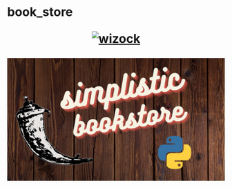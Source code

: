 # book_store  <p align="center"> <a href="https://paypal.me/RonnyFromDisc?country.x=US&locale.x=en_AU"><img src="https://img.shields.io/badge/paypal-donate-yellow.svg" alt="wizock" /></a>     </p>
<img src='https://github.com/Wizock/book_store/blob/master/Simplistic%20bookstore.png'>
